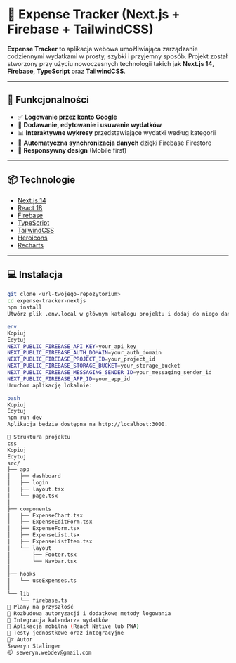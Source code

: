 # 💸 Expense Tracker (Next.js + Firebase + TailwindCSS)

**Expense Tracker** to aplikacja webowa umożliwiająca zarządzanie codziennymi wydatkami w prosty, szybki i przyjemny sposób. Projekt został stworzony przy użyciu nowoczesnych technologii takich jak **Next.js 14**, **Firebase**, **TypeScript** oraz **TailwindCSS**.

---

## 🚀 Funkcjonalności

- ✅ **Logowanie przez konto Google**
- 📝 **Dodawanie, edytowanie i usuwanie wydatków**
- 📊 **Interaktywne wykresy** przedstawiające wydatki według kategorii
- 🔄 **Automatyczna synchronizacja danych** dzięki Firebase Firestore
- 📱 **Responsywny design** (Mobile first)

---

## 📦 Technologie

- [Next.js 14](https://nextjs.org/)
- [React 18](https://reactjs.org/)
- [Firebase](https://firebase.google.com/)
- [TypeScript](https://www.typescriptlang.org/)
- [TailwindCSS](https://tailwindcss.com/)
- [Heroicons](https://heroicons.com/)
- [Recharts](https://recharts.org/)

---

## 💻 Instalacja

```bash
git clone <url-twojego-repozytorium>
cd expense-tracker-nextjs
npm install
Utwórz plik .env.local w głównym katalogu projektu i dodaj do niego dane z Firebase:

env
Kopiuj
Edytuj
NEXT_PUBLIC_FIREBASE_API_KEY=your_api_key
NEXT_PUBLIC_FIREBASE_AUTH_DOMAIN=your_auth_domain
NEXT_PUBLIC_FIREBASE_PROJECT_ID=your_project_id
NEXT_PUBLIC_FIREBASE_STORAGE_BUCKET=your_storage_bucket
NEXT_PUBLIC_FIREBASE_MESSAGING_SENDER_ID=your_messaging_sender_id
NEXT_PUBLIC_FIREBASE_APP_ID=your_app_id
Uruchom aplikację lokalnie:

bash
Kopiuj
Edytuj
npm run dev
Aplikacja będzie dostępna na http://localhost:3000.

📁 Struktura projektu
css
Kopiuj
Edytuj
src/
├── app
│   ├── dashboard
│   ├── login
│   ├── layout.tsx
│   └── page.tsx
│
├── components
│   ├── ExpenseChart.tsx
│   ├── ExpenseEditForm.tsx
│   ├── ExpenseForm.tsx
│   ├── ExpenseList.tsx
│   ├── ExpenseListItem.tsx
│   └── layout
│       ├── Footer.tsx
│       └── Navbar.tsx
│
├── hooks
│   └── useExpenses.ts
│
└── lib
    └── firebase.ts
🎯 Plany na przyszłość
🔐 Rozbudowa autoryzacji i dodatkowe metody logowania
📅 Integracja kalendarza wydatków
📲 Aplikacja mobilna (React Native lub PWA)
🧪 Testy jednostkowe oraz integracyjne
🙋‍♂️ Autor
Seweryn Stalinger
📫 seweryn.webdev@gmail.com

```
